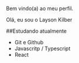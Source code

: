 Bem vindo(a) ao meu perfil.

Olá, eu sou o Layson Kilber

##Estudando atualmente

- Git e Github
- Javascritp / Typescript
- React
